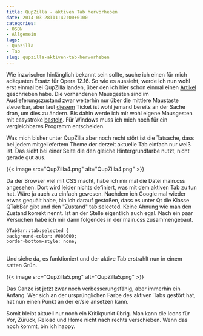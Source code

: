 ```yaml
---
title: QupZilla - aktiven Tab hervorheben
date: 2014-03-28T11:42:00+0100
categories:
- OSBN
- Allgemein
tags:
- Qupzilla
- Tab
slug: qupzilla-aktiven-tab-hervorheben
---
```

Wie inzwischen hinlänglich bekannt sein sollte, suche ich einen für mich adäquaten Ersatz für Opera 12.16. So wie es aussieht, werde ich nun wohl erst einmal bei QupZilla landen, über den ich hier schon einmal einen [Artikel](https://fryboyter.de/qupzilla-noch-eine-alternative-zu-opera-12-16 "Qupzilla") geschrieben habe. Die vorhandenen Mausgesten sind im Auslieferungszustand zwar weiterhin nur über die mittlere Maustaste steuerbar, aber laut [diesem](https://github.com/QupZilla/qupzilla/issues/386 "Mausgesten anpassen Qupzilla") Ticket ist wohl jemand bereits an der Sache dran, um dies zu ändern. Bis dahin werde ich mir wohl eigene Mausgesten mit easystroke [basteln](https://fryboyter.de/mausgesten-der-marke-eigenbau). Für Windows muss ich mich noch für ein vergleichbares Programm entscheiden.

Was mich bisher unter QupZilla aber noch recht stört ist die Tatsache, dass bei jedem mitgeliefertem Theme der derzeit aktuelle Tab einfach nur weiß ist. Das sieht bei einer Seite die den gleiche Hintergrundfarbe nutzt, nicht gerade gut aus.

{{< image src="QupZilla4.png" alt="QupZilla4.png" >}}

Da der Browser viel mit CSS macht, habe ich mir mal die Datei main.css angesehen. Dort wird leider nichts definiert, was mit dem aktiven Tab zu tun hat. Wäre ja auch zu einfach gewesen. Nachdem ich Google mal wieder etwas gequält habe, bin ich darauf gestoßen, dass es unter Qt die Klasse QTabBar gibt und den "Zustand" tab:selected. Keine Ahnung wie man den Zustand korrekt nennt. Ist an der Stelle eigentlich auch egal. Nach ein paar Versuchen habe ich mir dann folgendes in der main.css zusammengebaut.

<pre>
<code class="language-bash">QTabBar::tab:selected {
background-color: #008000;
border-bottom-style: none;
</code>
</pre>

Und siehe da, es funktioniert und der aktive Tab erstrahlt nun in einem satten Grün.

{{< image src="QupZilla5.png" alt="QupZilla5.png" >}}

Das Ganze ist jetzt zwar noch verbesserungsfähig, aber immerhin ein Anfang. Wer sich an der ursprünglichen Farbe des aktiven Tabs gestört hat, hat nun einen Punkt an der er/sie ansetzen kann.

Somit bleibt aktuell nur noch ein Kritikpunkt übrig. Man kann die Icons für Vor, Zürück, Reload und Home nicht nach rechts verschieben. Wenn das noch kommt, bin ich happy.
